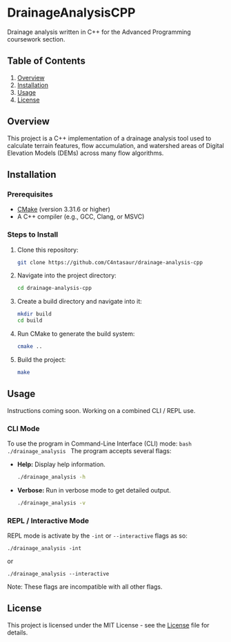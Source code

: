 # DrainageAnalysisCPP

Drainage analysis written in C++ for the Advanced Programming coursework section.

## Table of Contents

1. [Overview](#overview)
2. [Installation](#installation)
3. [Usage](#usage)
4. [License](#license)

## Overview

This project is a C++ implementation of a drainage analysis tool used to calculate terrain features, flow accumulation, and watershed areas of Digital Elevation Models (DEMs) across many flow algorithms.

## Installation

### Prerequisites

- [CMake](https://cmake.org/install/) (version 3.31.6 or higher)
- A C++ compiler (e.g., GCC, Clang, or MSVC)

### Steps to Install

1. Clone this repository:

    ```bash
    git clone https://github.com/C4ntasaur/drainage-analysis-cpp
    ```

2. Navigate into the project directory:

    ```bash
    cd drainage-analysis-cpp
    ```

3. Create a build directory and navigate into it:

    ```bash
    mkdir build
    cd build
    ```

4. Run CMake to generate the build system:

    ```bash
    cmake ..
    ```

5. Build the project:

    ```bash
    make
    ````

## Usage

Instructions coming soon. Working on a combined CLI / REPL use.

### CLI Mode

To use the program in Command-Line Interface (CLI) mode:
    ```bash
    ./drainage_analysis
    ```
The program accepts several flags:

- **Help:**  Display help information.
    ```bash
    ./drainage_analysis -h
    ```
- **Verbose:** Run in verbose mode to get detailed output.
    ```bash
    ./drainage_analysis -v
    ```

### REPL / Interactive Mode

REPL mode is activate by the `-int` or `--interactive` flags as so:

    
    ./drainage_analysis -int

or

    
    ./drainage_analysis --interactive

Note: These flags are incompatible with all other flags.

## License

This project is licensed under the MIT License - see the [License](LICENSE) file for details.
